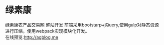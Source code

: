 # 绿素康
绿素康农产品交易网 整站开发
前端采用bootstarp+jQuery,使用gulp对静态资源进行压缩。使用webpack实现模块化开发。</br>
在线预览:http://agblog.me</br>
